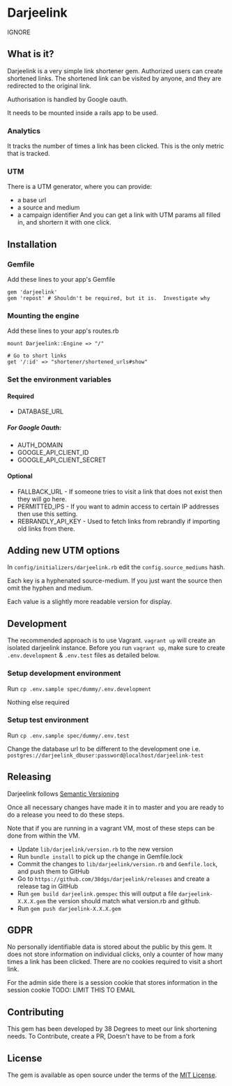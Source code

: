 # Darjeelink
IGNORE

## What is it?
Darjeelink is a very simple link shortener gem.
Authorized users can create shortened links.
The shortened link can be visited by anyone, and they are redirected to the original link.

Authorisation is handled by Google oauth.

It needs to be mounted inside a rails app to be used.

### Analytics
It tracks the number of times a link has been clicked.  This is the only metric that is tracked.

### UTM
There is a UTM generator, where you can provide:
- a base url
- a source and medium
- a campaign identifier
And you can get a link with UTM params all filled in, and shortern it with one click.

## Installation
### Gemfile
Add these lines to your app's Gemfile
```
gem 'darjeelink'
gem 'repost' # Shouldn't be required, but it is.  Investigate why
```

### Mounting the engine
Add these lines to your app's routes.rb
```
mount Darjeelink::Engine => "/"

# Go to short links
get '/:id' => "shortener/shortened_urls#show"
```

### Set the environment variables

#### Required
- DATABASE_URL

##### For Google Oauth:
- AUTH_DOMAIN
- GOOGLE_API_CLIENT_ID
- GOOGLE_API_CLIENT_SECRET

#### Optional
- FALLBACK_URL - If someone tries to visit a link that does not exist then they will go here.
- PERMITTED_IPS - If you want to admin access to certain IP addresses then use this setting.
- REBRANDLY_API_KEY - Used to fetch links from rebrandly if importing old links from there.

## Adding new UTM options
In `config/initializers/darjeelink.rb` edit the `config.source_mediums` hash.

Each key is a hyphenated source-medium.  If you just want the source then omit the hyphen and medium.

Each value is a slightly more readable version for display.

## Development
The recommended approach is to use Vagrant. `vagrant up` will create an isolated darjeelink instance.
Before you run `vagrant up`, make sure to create `.env.development` & `.env.test` files as detailed below.

### Setup development environment
Run `cp .env.sample spec/dummy/.env.development`

Nothing else required

### Setup test environment
Run `cp .env.sample spec/dummy/.env.test`

Change the database url to be different to the development one i.e. `postgres://darjeelink_dbuser:password@localhost/darjeelink-test`

## Releasing
Darjeelink follows [Semantic Versioning](https://semver.org)

Once all necessary changes have made it in to master and you are ready to do a release you need to do these steps.

Note that if you are running in a vagrant VM, most of these steps can be done from within the VM.

- Update `lib/darjeelink/version.rb` to the new version
- Run `bundle install` to pick up the change in Gemfile.lock
- Commit the changes to `lib/darjeelink/version.rb` and `Gemfile.lock`, and push them to GitHub
- Go to `https://github.com/38dgs/darjeelink/releases` and create a release tag in GitHub
- Run `gem build darjeelink.gemspec` this will output a file `darjeelink-X.X.X.gem` the version should match what version.rb and github.
- Run `gem push darjeelink-X.X.X.gem`

## GDPR
No personally identifiable data is stored about the public by this gem.
It does not store information on individual clicks, only a counter of how many times a link has been clicked.
There are no cookies required to visit a short link.

For the admin side there is a session cookie that stores information in the session cookie
TODO: LIMIT THIS TO EMAIL

## Contributing
This gem has been developed by 38 Degrees to meet our link shortening needs.
To Contribute, create a PR, Doesn't have to be from a fork

## License
The gem is available as open source under the terms of the [MIT License](https://opensource.org/licenses/MIT).
